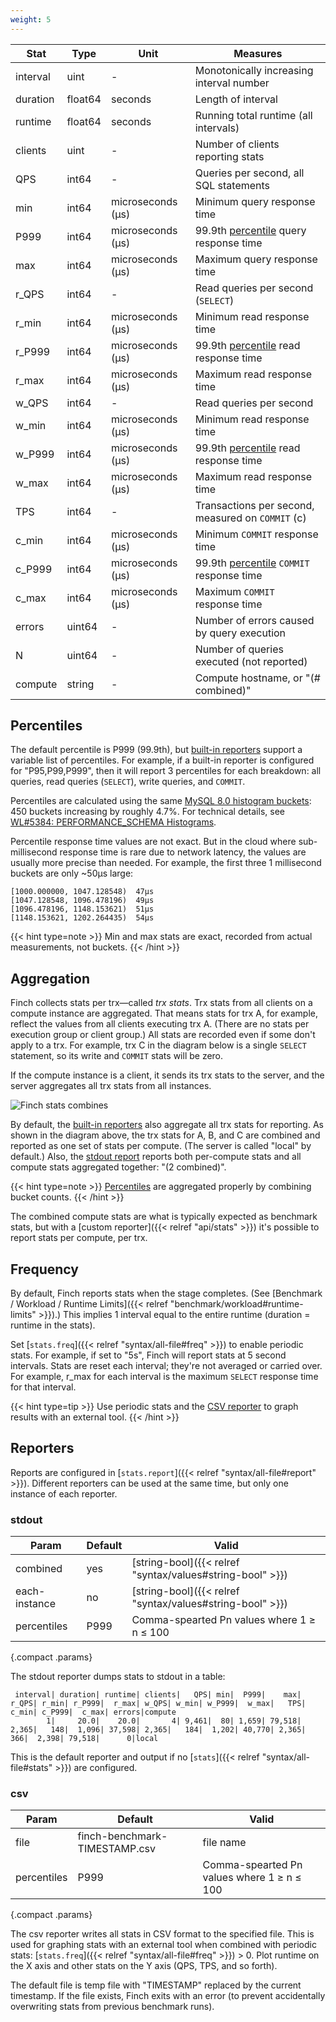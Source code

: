 ```yaml
---
weight: 5
---
```


|Stat|Type|Unit|Measures|
|----|----|----|--------|
|interval|uint|-|Monotonically increasing interval number|
|duration|float64|seconds|Length of interval|
|runtime|float64|seconds|Running total runtime (all intervals)|
|clients|uint|-|Number of clients reporting stats|
|QPS|int64|-|Queries per second, all SQL statements|
|min|int64|microseconds (&micro;s)|Minimum query response time|
|P999|int64|microseconds (&micro;s)|99.9th [percentile](#percentiles) query response time|
|max|int64|microseconds (&micro;s)|Maximum query response time|
|r_QPS|int64|-|Read queries per second (`SELECT`)|
|r_min|int64|microseconds (&micro;s)|Minimum read response time|
|r_P999|int64|microseconds (&micro;s)|99.9th  [percentile](#percentiles) read response time|
|r_max|int64|microseconds (&micro;s)|Maximum read response time|
|w_QPS|int64|-|Read queries per second|
|w_min|int64|microseconds (&micro;s)|Minimum read response time|
|w_P999|int64|microseconds (&micro;s)|99.9th  [percentile](#percentiles) read response time|
|w_max|int64|microseconds (&micro;s)|Maximum read response time|
|TPS|int64|-|Transactions per second, measured on `COMMIT` (c)|
|c_min|int64|microseconds (&micro;s)|Minimum `COMMIT` response time|
|c_P999|int64|microseconds (&micro;s)|99.9th  [percentile](#percentiles) `COMMIT` response time|
|c_max|int64|microseconds (&micro;s)|Maximum `COMMIT` response time|
|errors|uint64|-|Number of errors caused by query execution|
|N|uint64|-|Number of queries executed (not reported)|
|compute|string|-|Compute hostname, or "(# combined)"|

## Percentiles

The default percentile is P999 (99.9th), but [built-in reporters](#reporters) support a variable list of percentiles.
For example, if a built-in reporter is configured for "P95,P99,P999", then it will report 3 percentiles for each breakdown: all queries, read queries (`SELECT`), write queries, and `COMMIT`.

Percentiles are calculated using the same [MySQL 8.0 histogram buckets](https://dev.mysql.com/doc/mysql-perfschema-excerpt/8.0/en/performance-schema-statement-histogram-summary-tables.html): 450 buckets increasing by roughly 4.7%.
For technical details, see [WL#5384: PERFORMANCE_SCHEMA Histograms](https://dev.mysql.com/worklog/task/?id=5384).

Percentile response time values are not exact.
But in the cloud where sub-millisecond response time is rare due to network latency, the values are usually more precise than needed.
For example, the first three 1 millisecond buckets are only ~50&micro;s large:

```
[1000.000000, 1047.128548)  47µs
[1047.128548, 1096.478196)  49µs
[1096.478196, 1148.153621)  51µs
[1148.153621, 1202.264435)  54µs
```

{{< hint type=note >}}
Min and max stats are exact, recorded from actual measurements, not buckets.
{{< /hint >}}

## Aggregation

Finch collects stats per trx&mdash;called _trx stats_.
Trx stats from all clients on a compute instance are aggregated.
That means stats for trx A, for example, reflect the values from all clients executing trx A.
(There are no stats per execution group or client group.)
All stats are recorded even if some don't apply to a trx.
For example, trx C in the diagram below is a single `SELECT` statement, so its write and `COMMIT` stats will be zero.

If the compute instance is a client, it sends its trx stats to the server, and the server aggregates all trx stats from all instances.

![Finch stats combines](/finch/img/finch_stats_combined.svg)

By default, the [built-in reporters](#reports) also aggregate all trx stats for reporting.
As shown in the diagram above, the trx stats for A, B, and C are combined and reported as one set of stats per compute.
(The server is called "local" by default.)
Also, the [stdout report](#stdout) reports both per-compute stats and all compute stats aggregated together: "(2 combined)".

{{< hint type=note >}}
[Percentiles](#percentiles) are aggregated properly by combining bucket counts.
{{< /hint >}}

The combined compute stats are what is typically expected as benchmark stats, but with a [custom reporter]({{< relref "api/stats" >}}) it's possible to report stats per compute, per trx.

## Frequency

By default, Finch reports stats when the stage completes.
(See [Benchmark / Workload / Runtime Limits]({{< relref "benchmark/workload#runtime-limits" >}}).)
This implies 1 interval equal to the entire runtime (duration = runtime in the stats).

Set [`stats.freq`]({{< relref "syntax/all-file#freq" >}}) to enable periodic stats.
For example, if set to "5s", Finch will report stats at 5 second intervals.
Stats are reset each interval; they're not averaged or carried over.
For example, r_max for each interval is the maximum `SELECT` response time for that interval.

{{< hint type=tip >}}
Use periodic stats and the [CSV reporter](#csv) to graph results with an external tool.
{{< /hint >}}

## Reporters

Reports are configured in [`stats.report`]({{< relref "syntax/all-file#report" >}}).
Different reporters can be used at the same time, but only one instance of each reporter.

### stdout

|Param|Default|Valid|
|-----|-------|-----|
|combined|yes|[string-bool]({{< relref "syntax/values#string-bool" >}})|
|each-instance|no|[string-bool]({{< relref "syntax/values#string-bool" >}})|
|percentiles|P999|Comma-spearted Pn values where 1 &ge; n &le; 100|
{.compact .params}

The stdout reporter dumps stats to stdout in a table:

```
 interval| duration| runtime| clients|   QPS| min|  P999|    max| r_QPS| r_min| r_P999|  r_max| w_QPS| w_min| w_P999|  w_max|   TPS| c_min| c_P999|  c_max| errors|compute
        1|     20.0|    20.0|       4| 9,461|  80| 1,659| 79,518| 2,365|   148|  1,096| 37,598| 2,365|   184|  1,202| 40,770| 2,365|   366|  2,398| 79,518|      0|local
```

This is the default reporter and output if no [`stats`]({{< relref "syntax/all-file#stats" >}}) are configured.

### csv

|Param|Default|Valid|
|-----|-------|-----|
|file|finch-benchmark-TIMESTAMP.csv|file name|
|percentiles|P999|Comma-spearted Pn values where 1 &ge; n &le; 100|
{.compact .params}

The csv reporter writes all stats in CSV format to the specified file.
This is used for graphing stats with an external tool when combined with periodic stats: [`stats.freq`]({{< relref "syntax/all-file#freq" >}}) &gt; 0.
Plot runtime on the X axis and other stats on the Y axis (QPS, TPS, and so forth).

The default file is temp file with "TIMESTAMP" replaced by the current timestamp.
If the file exists, Finch exits with an error (to prevent accidentally overwriting stats from previous benchmark runs).

